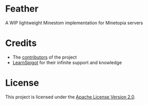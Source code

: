 # Feather
A WIP lightweight Minestom implementation for Minetopia servers

# Credits
* The [contributors](https://github.com/DuranDevelopment/Feather/graphs/contributors) of the project
* [LearnSpigot](https://learnspigot.com) for their infinite support and knowledge

# License
This project is licensed under the [Apache License Version 2.0](../LICENSE).
